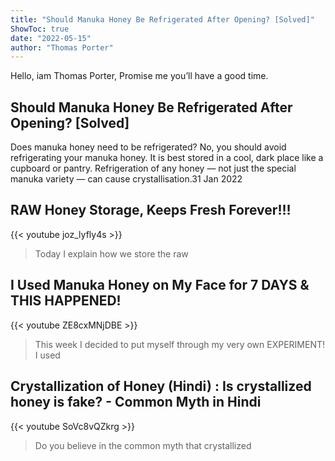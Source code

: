 ```yaml
---
title: "Should Manuka Honey Be Refrigerated After Opening? [Solved]"
ShowToc: true 
date: "2022-05-15"
author: "Thomas Porter" 
---
```


Hello, iam Thomas Porter, Promise me you’ll have a good time.
## Should Manuka Honey Be Refrigerated After Opening? [Solved]
Does manuka honey need to be refrigerated? No, you should avoid refrigerating your manuka honey. It is best stored in a cool, dark place like a cupboard or pantry. Refrigeration of any honey — not just the special manuka variety — can cause crystallisation.31 Jan 2022

## RAW Honey Storage, Keeps Fresh Forever!!!
{{< youtube joz_lyfly4s >}}
>Today I explain how we store the raw 

## I Used Manuka Honey on My Face for 7 DAYS & THIS HAPPENED!
{{< youtube ZE8cxMNjDBE >}}
>This week I decided to put myself through my very own EXPERIMENT! I used 

## Crystallization of Honey (Hindi) : Is crystallized honey is fake? - Common Myth in Hindi
{{< youtube SoVc8vQZkrg >}}
>Do you believe in the common myth that crystallized 

